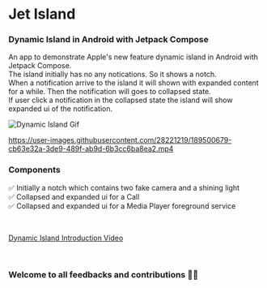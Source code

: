 # Jet Island
### Dynamic Island in Android with Jetpack Compose
An app to demonstrate Apple's new feature dynamic island in Android with Jetpack Compose. <br/>
The island initially has no any notications. So it shows a notch. <br/>
When a notification arrive to the island it will shown with expanded content for a while.
Then the notification will goes to collapsed state.<br/>
If user click a notification in the collapsed state the island will show expanded ui of the notification.

![Dynamic Island Gif](https://user-images.githubusercontent.com/28221219/190113645-b00ea512-f6b5-4091-ba2d-6a87c42495c6.gif)


https://user-images.githubusercontent.com/28221219/189500679-cb63e32a-3de9-489f-ab9d-6b3cc6ba8ea2.mp4

### Components
✅ Initially a notch which contains two fake camera and a shining light<br/>
✅ Collapsed and expanded ui for a Call<br/>
✅ Collapsed and expanded ui for a Media Player foreground service<br/>

<br/>

[Dynamic Island Introduction Video](https://www.youtube.com/watch?v=WuEH265pUy4)

<br/>

### Welcome to all feedbacks and contributions 🤗💚
